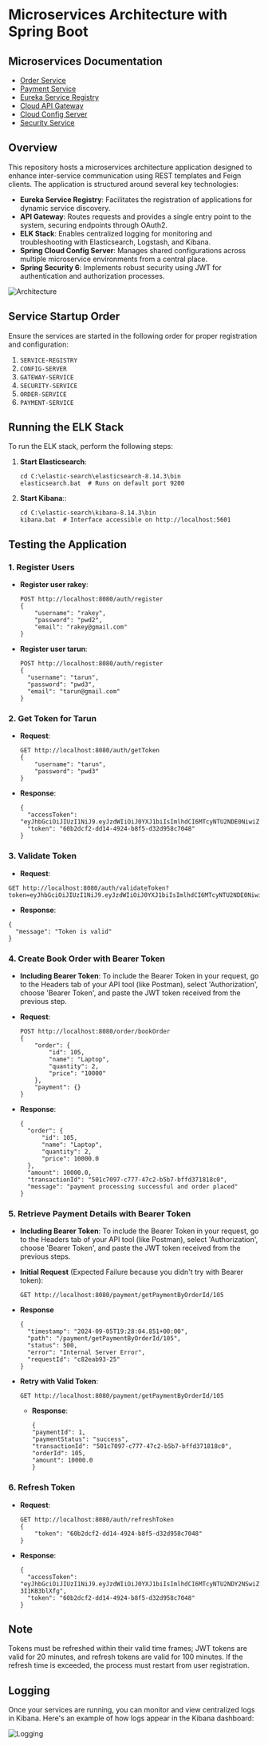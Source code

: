 # Microservices Architecture with Spring Boot

## Microservices Documentation

- [Order Service](./order-service/README.md)
- [Payment Service](./payment-service/README.md)
- [Eureka Service Registry](./service-registry/README.md)
- [Cloud API Gateway](./cloud-api-gateway/README.md)
- [Cloud Config Server](./springboot-cloud-config-server/README.md)
- [Security Service](./security-service/README.md)

## Overview
This repository hosts a microservices architecture application designed to enhance inter-service communication using REST templates and Feign clients. The application is structured around several key technologies:

- **Eureka Service Registry**: Facilitates the registration of applications for dynamic service discovery.
- **API Gateway**: Routes requests and provides a single entry point to the system, securing endpoints through OAuth2.
- **ELK Stack**: Enables centralized logging for monitoring and troubleshooting with Elasticsearch, Logstash, and Kibana.
- **Spring Cloud Config Server**: Manages shared configurations across multiple microservice environments from a central place.
- **Spring Security 6**: Implements robust security using JWT for authentication and authorization processes.

![Architecture](images/Architecture.jpg)

## Service Startup Order
Ensure the services are started in the following order for proper registration and configuration:
1. `SERVICE-REGISTRY`
2. `CONFIG-SERVER`
3. `GATEWAY-SERVICE`
4. `SECURITY-SERVICE`
5. `ORDER-SERVICE`
6. `PAYMENT-SERVICE`

## Running the ELK Stack
To run the ELK stack, perform the following steps:
1. **Start Elasticsearch**:
   ```shell
   cd C:\elastic-search\elasticsearch-8.14.3\bin
   elasticsearch.bat  # Runs on default port 9200
   ```
2. **Start Kibana**::
   ```shell
   cd C:\elastic-search\kibana-8.14.3\bin
   kibana.bat  # Interface accessible on http://localhost:5601
   ```

## Testing the Application

### 1. Register Users
- **Register user rakey**:
  ```http
  POST http://localhost:8080/auth/register
  {
      "username": "rakey",
      "password": "pwd2",
      "email": "rakey@gmail.com"
  }
  ```
- **Register user tarun**:
  ```http
  POST http://localhost:8080/auth/register
  {
    "username": "tarun",
    "password": "pwd3",
    "email": "tarun@gmail.com"
  }
  ```

### 2. Get Token for Tarun
- **Request**:
  ```http
  GET http://localhost:8080/auth/getToken
  {
      "username": "tarun",
      "password": "pwd3"
  }
- **Response**:
  ```http
  {
    "accessToken": "eyJhbGciOiJIUzI1NiJ9.eyJzdWIiOiJ0YXJ1biIsImlhdCI6MTcyNTU2NDE0NiwiZXhwIjoxNzI1NTY1MzQ2fQ.Vqb63DMj5t2PIcdmEuweROc4sAFZOb2KYS7323ounNY",
    "token": "60b2dcf2-dd14-4924-b8f5-d32d958c7048"
  }
  ```

### 3. Validate Token
  - **Request**:
  ```http
  GET http://localhost:8080/auth/validateToken?token=eyJhbGciOiJIUzI1NiJ9.eyJzdWIiOiJ0YXJ1biIsImlhdCI6MTcyNTU2NDE0NiwiZXhwIjoxNzI1NTY1MzQ2fQ.Vqb63DMj5t2PIcdmEuweROc4sAFZOb2KYS7323ounNY
  ```

  - **Response**:
  ``` http
  {
    "message": "Token is valid"
  }
  ```
### 4. Create Book Order with Bearer Token
- **Including Bearer Token**:
  To include the Bearer Token in your request, go to the Headers tab of your API tool (like Postman), select 'Authorization', choose 'Bearer Token', and paste the JWT token received from the previous step.

- **Request**:
  ```http
  POST http://localhost:8080/order/bookOrder
  {
      "order": {
          "id": 105,
          "name": "Laptop",
          "quantity": 2,
          "price": "10000"
      },
      "payment": {}
  }
  ```
- **Response**:
  ```http
  {
    "order": {
        "id": 105,
        "name": "Laptop",
        "quantity": 2,
        "price": 10000.0
    },
    "amount": 10000.0,
    "transactionId": "501c7097-c777-47c2-b5b7-bffd371818c0",
    "message": "payment processing successful and order placed"
  }
  ```

### 5. Retrieve Payment Details with Bearer Token
- **Including Bearer Token**:
  To include the Bearer Token in your request, go to the Headers tab of your API tool (like Postman), select 'Authorization', choose 'Bearer Token', and paste the JWT token received from the previous steps.

- **Initial Request** (Expected Failure because you didn't try with Bearer token):
  ```http
  GET http://localhost:8080/payment/getPaymentByOrderId/105
  ```

- **Response**
  ```http
  {
    "timestamp": "2024-09-05T19:28:04.851+00:00",
    "path": "/payment/getPaymentByOrderId/105",
    "status": 500,
    "error": "Internal Server Error",
    "requestId": "c82eab93-25"
  }
  ```

- **Retry with Valid Token**:
  ```http
  GET http://localhost:8080/payment/getPaymentByOrderId/105
  ```

  - **Response**:
    ```http
    {
    "paymentId": 1,
    "paymentStatus": "success",
    "transactionId": "501c7097-c777-47c2-b5b7-bffd371818c0",
    "orderId": 105,
    "amount": 10000.0
    }
    ```

### 6. Refresh Token
- **Request**:
  ```http
  GET http://localhost:8080/auth/refreshToken
  {
      "token": "60b2dcf2-dd14-4924-b8f5-d32d958c7048"
  }
  ```
- **Response**:
  ```http
  {
    "accessToken": "eyJhbGciOiJIUzI1NiJ9.eyJzdWIiOiJ0YXJ1biIsImlhdCI6MTcyNTU2NDY2NSwiZXhwIjoxNzI1NTY1ODY1fQ.0oS9VE7lNMBAdEInGKcO_0fexsAxTmw-3I1KB3blXfg",
    "token": "60b2dcf2-dd14-4924-b8f5-d32d958c7048"
  }
  ```

## Note
Tokens must be refreshed within their valid time frames; JWT tokens are valid for 20 minutes, and refresh tokens are valid for 100 minutes. If the refresh time is exceeded, the process must restart from user registration.

## Logging
Once your services are running, you can monitor and view centralized logs in Kibana. Here's an example of how logs appear in the Kibana dashboard:

![Logging](images/6.%20Logging.jpg)

